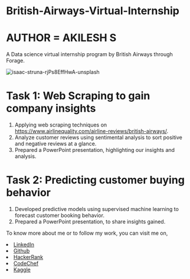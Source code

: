 # British-Airways-Virtual-Internship

# AUTHOR = AKILESH S

A Data science virtual internship program by British Airways through Forage.

![isaac-struna-rjPs8EffHwA-unsplash](https://github.com/arthurchongg/BA-virtual-internship/assets/103975727/bd9e766a-ef81-43e7-97e1-5777e48263cf)

# Task 1: Web Scraping to gain company insights
 1. Applying web scraping techniques on https://www.airlinequality.com/airline-reviews/british-airways/.
 2. Analyze customer reviews using sentimental analysis to sort positive and negative reviews at a glance.
 3. Prepared a PowerPoint presentation,  highlighting our insights and analysis.

# Task 2: Predicting customer buying behavior
1. Developed predictive models using supervised machine learning to forecast customer booking behavior.
2. Prepared a PowerPoint presentation,  to share insights gained.


To know more about me or to follow my work, you can visit me on,

<li><a href="http://www.linkedin.com/in/Akilesh--S">LinkedIn</a> 
<li><a href="https://github.com/AkileshSaravanan">Github</a> 
<li><a href="https://www.hackerrank.com/Akilesh_RMS">HackerRank</a> 
<li><a href="https://www.codechef.com/users/akilesh_lays">CodeChef</a> 
<li><a href="https://www.kaggle.com/akilesh23">Kaggle</a> 
